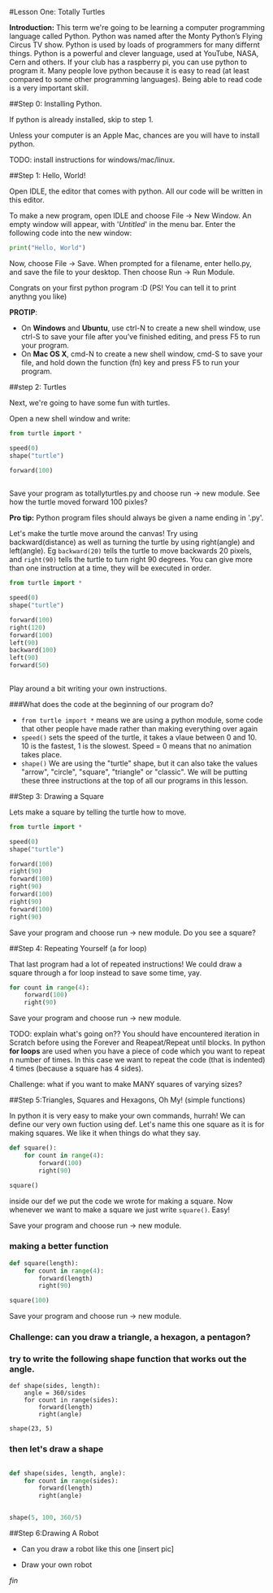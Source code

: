 #Lesson One: Totally Turtles

__Introduction:__
This term we're going to be learning a computer programming language called Python. Python was named after the Monty Python’s Flying Circus TV show. Python is used by loads of programmers for many differnt things.  Python is a powerful and clever language, used at YouTube, NASA, Cern and others. If your club has a raspberry pi, you can use python to program it. Many people love python because it is easy to read (at least compared to some other programming languages). Being able to read code is a very important skill.

##Step 0: Installing Python. 

If python is already installed, skip to step 1.

Unless your computer is an Apple Mac, chances are you will have to install python.

TODO: install instructions for windows/mac/linux.

##Step 1: Hello, World!

Open IDLE, the editor that comes with python. All our code will be written in this editor. 

To make a new program, open IDLE and choose File -> New Window. An empty window will appear, with '*Untitled*' in the menu bar. Enter the following code into the new  window:

```python
print("Hello, World")
```

Now, choose File -> Save. When prompted for a filename, enter hello.py, and save the file to your desktop. Then choose Run -> Run Module.

Congrats on your first python program :D
(PS! You can tell it to print anythng you like)

__PROTIP__: 
* On __Windows__ and __Ubuntu__, use ctrl-N to create a new shell window, use ctrl-S to save your file after you’ve finished editing, and press F5 to run your program.
* On __Mac OS X__, cmd-N to create a new shell window, cmd-S to save your file, and hold down the function (fn) key and press F5 to run your program.

##step 2: Turtles

Next, we're going to have some fun with turtles. 

Open a new shell window and write:

```python
from turtle import *

speed(0)
shape("turtle")

forward(100)
 
```
Save your program as totallyturtles.py and choose run -> new module. See how the turtle moved forward 100 pixles? 

__Pro tip:__ Python program files should always be given a name ending in '.py'.

Let's make the turtle move around the canvas! Try using backward(distance) as well as turning the turtle by using right(angle) and left(angle). Eg `backward(20)` tells the turtle to move backwards 20 pixels, and `right(90)` tells the turtle to turn right 90 degrees. You can give more than one instruction at a time, they will be executed in order.

```python
from turtle import *

speed(0)
shape("turtle")

forward(100)
right(120)
forward(100)
left(90)
backward(100)
left(90)
forward(50)
 
```

Play around a bit writing your own instructions.

###What does the code at the beginning of our program do?
* `from turtle import *` means we are using a python module, some code that other people have made rather than making everything over again
* `speed()` sets the speed of the turtle, it takes a vlaue between 0 and 10. 10 is the fastest, 1 is the slowest. Speed = 0 means that no animation takes place.
* `shape()` We are using the "turtle" shape, but it can also take the values "arrow", "circle", "square", "triangle" or "classic".
We will be putting these three instructions at the top of all our programs in this lesson.

##Step 3: Drawing a Square

Lets make a square by telling the turtle how to move.

```python
from turtle import *

speed(0)
shape("turtle")

forward(100)
right(90)
forward(100)
right(90)
forward(100)
right(90)
forward(100)
right(90)
```
Save your program and choose run -> new module. Do you see a square?

##Step 4: Repeating Yourself (a for loop)

That last program had a lot of repeated instructions! We could draw a square through a for loop instead to save some time, yay.

```python
for count in range(4):
    forward(100)
    right(90)
```

Save your program and choose run -> new module.

TODO: explain what's going on??
You should have encountered iteration in Scratch before using the Forever and Reapeat/Repeat until blocks. In python __for loops__ are used when you have a piece of code which you want to repeat n number of times. In this case we want to repeat the code (that is indented) 4 times (because a square has 4 sides).

Challenge: what if you want to make MANY squares of varying sizes? 

##Step 5:Triangles, Squares and Hexagons, Oh My! (simple functions)

In python it is very easy to make your own commands, hurrah! We can define our very own fuction using def. Let's name this one square as it is for making squares. We like it when things do what they say.

```python
def square():
    for count in range(4):
        forward(100)
        right(90)

square()
```
inside our def we put the code we wrote for making a square. Now whenever we want to make a square we just write `square()`. Easy!

Save your program and choose run -> new module.

### making a better function
```python
def square(length):
    for count in range(4):
        forward(length)
        right(90)

square(100)
```
Save your program and choose run -> new module.

### Challenge: can you draw a triangle, a hexagon, a pentagon?

### try to write the following shape function that works out the angle.
```pyhton
def shape(sides, length):
    angle = 360/sides
    for count in range(sides):
        forward(length)
        right(angle)

shape(23, 5)
```

### then let's draw a shape
```python

def shape(sides, length, angle):
    for count in range(sides):
        forward(length)
        right(angle)


shape(5, 100, 360/5)
```
##Step 6:Drawing A Robot

* Can you draw a robot like this one [insert pic]

* Draw your own robot

*fin*




